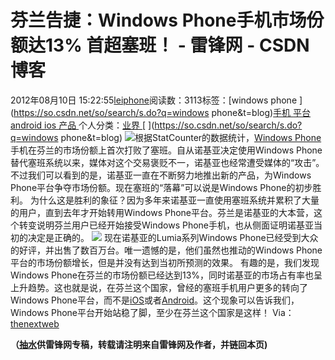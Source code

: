 
# 芬兰告捷：Windows Phone手机市场份额达13% 首超塞班！ - 雷锋网 - CSDN博客


2012年08月10日 15:22:55[leiphone](https://me.csdn.net/leiphone)阅读数：3113标签：[windows phone																](https://so.csdn.net/so/search/s.do?q=windows phone&t=blog)[手机																](https://so.csdn.net/so/search/s.do?q=手机&t=blog)[平台																](https://so.csdn.net/so/search/s.do?q=平台&t=blog)[android																](https://so.csdn.net/so/search/s.do?q=android&t=blog)[ios																](https://so.csdn.net/so/search/s.do?q=ios&t=blog)[产品																](https://so.csdn.net/so/search/s.do?q=产品&t=blog)[
							](https://so.csdn.net/so/search/s.do?q=ios&t=blog)[
																					](https://so.csdn.net/so/search/s.do?q=android&t=blog)个人分类：[业界																](https://blog.csdn.net/leiphone/article/category/873390)
[
																								](https://so.csdn.net/so/search/s.do?q=android&t=blog)
[
				](https://so.csdn.net/so/search/s.do?q=平台&t=blog)
[
			](https://so.csdn.net/so/search/s.do?q=平台&t=blog)
[
		](https://so.csdn.net/so/search/s.do?q=手机&t=blog)
[
	](https://so.csdn.net/so/search/s.do?q=windows phone&t=blog)
![](http://www.leiphone.com/wp-content/uploads/2012/08/NokiaLumia.jpg)根据StatCounter的数据统计，[Windows
 Phone](http://www.leiphone.com/tag/windows-phone)手机在芬兰的市场份额上首次打败了塞班。自从诺基亚决定使用Windows Phone替代塞班系统以来，媒体对这个交易褒贬不一，诺基亚也经常遭受媒体的“攻击”。不过我们可以看到的是，诺基亚一直在不断努力地推出新的产品，为Windows Phone平台争夺市场份额。现在塞班的“落幕”可以说是Windows Phone的初步胜利。
为什么这是胜利的象征？因为多年来诺基亚一直使用塞班系统并累积了大量的用户，直到去年才开始转用Windows
 Phone平台。芬兰是诺基亚的大本营，这个转变说明芬兰用户已经开始接受Windows Phone手机，也从侧面证明诺基亚当初的决定是正确的。
![](http://www.leiphone.com/wp-content/uploads/2012/08/8888888.png)
现在诺基亚的Lumia系列Windows Phone已经受到大众的好评，并出售了数百万台。唯一遗憾的是，他们虽然也推动的Windows Phone平台的市场份额增长，但是并没有达到当初所预测的效果。
有趣的是，我们发现Windows Phone在芬兰的市场份额已经达到13%，同时诺基亚的市场占有率也呈上升趋势。这也就是说，在芬兰这个国家，曾经的塞班手机用户更多的转向了Windows Phone平台，而不是[iOS](http://www.leiphone.com/tag/iOS)或者[Android](http://www.leiphone.com/tag/android)。这个现象可以告诉我们，Windows
 Phone平台开始站稳了脚，至少在芬兰这个国家是这样！
Via：[thenextweb](http://thenextweb.com/mobile/2012/08/09/new-era-windows-phone-overtakes-symbian-finland/)

**（****[抽水](http://www.leiphone.com/author/ce6093)****供****雷锋网****专稿，转载请注明来自雷锋网及作者，并链回本页)**

